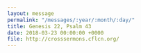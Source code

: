 ```yaml
---
layout: message
permalink: "/messages/:year/:month/:day/"
title: Genesis 22, Psalm 43
date: 2018-03-23 00:00:00 +0000
file: http://crosssermons.cflcn.org/
---
```

